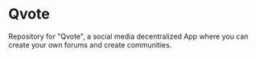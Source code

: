 # Qvote
Repository for "Qvote", a social media decentralized App where you can create your own forums and create communities.

